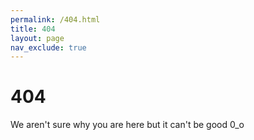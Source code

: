 ```yaml
---
permalink: /404.html
title: 404
layout: page
nav_exclude: true
---
```


# 404 

We aren't sure why you are here but it can't be good 0_o